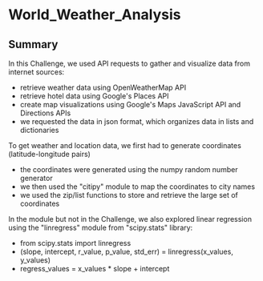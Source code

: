 # World_Weather_Analysis


## Summary

In this Challenge, we used API requests to gather and visualize data from internet sources:
- retrieve weather data using OpenWeatherMap API
- retrieve hotel data using Google's Places API
- create map visualizations using Google's Maps JavaScript API and Directions APIs
- we requested the data in json format, which organizes data in lists and dictionaries

To get weather and location data, we first had to generate coordinates (latitude-longitude pairs)
- the coordinates were generated using the numpy random number generator
- we then used the "citipy" module to map the coordinates to city names
- we used the zip/list functions to store and retrieve the large set of coordinates


In the module but not in the Challenge, we also explored linear regression using the "linregress" module from "scipy.stats" library:
- from scipy.stats import linregress
- (slope, intercept, r_value, p_value, std_err) = linregress(x_values, y_values)
- regress_values = x_values * slope + intercept




